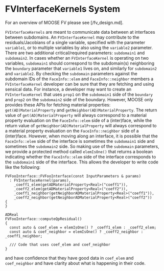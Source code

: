 # FVInterfaceKernels System

For an overview of MOOSE FV please see [/fv_design.md].

`FVInterfaceKernels` are meant to communicate data between at interfaces between
subdomains. An `FVInterfaceKernel` may contribute to the residuals/Jacobians of
a single variable, specified with the parameter `variable1`, or to multiple
variables by also using the `variable2` parameter. There are two additional
critical/required parameters: `subdomain1` and `subdomain2`. In cases whether an
`FVInterfaceKernel` is operating on two variables, `subdomain1` should
correspond to the subdomain(s) neighboring the `boundary` parameter that
`variable1` lives on, and similarly for `subdomain2` and `variable2`. By
checking the `subdomain` parameters against the subdomain IDs of the
`FaceInfo::elem` and `FaceInfo::neighbor` members a `FVInterfaceKernel`
developer can be sure that they are fetching and using sensical data. For
instance, a developer may want to create an `FVInterfaceKernel` that uses
`prop1` on the `subdomain1` side of the `boundary` and `prop2` on the
`subdomain2` side of the boundary. However, MOOSE only provides these APIs for
fetching material properties: `get(AD)MaterialProperty` and
`getNeighbor(AD)MaterialProperty`. The return value of `get(AD)MaterialProperty`
will always correspond to a material property evaluation on the `FaceInfo::elem`
side of a (inter)face, while the return value of
`getNeighbor(AD)MaterialProperty` will always correspond to a material property
evaluation on the `FaceInfo::neighbor` side of a (inter)face. However, when
moving along an interface, it is possible that the `FaceInfo::elem` side of the
interface is sometimes the `subdomain1` side and sometimes the `subdomain2`
side. So making use of the `subdomain` parameters, we provide a protected method
called `elemIsOne()` that returns a boolean indicating whether the
`FaceInfo::elem` side of the interface corresponds to the `subdomain1` side of
the interface. This allows the developer to write code like the following:
```
FVFooInterface::FVFooInterface(const InputParameters & params)
  : FVInterfaceKernel(params),
    _coeff1_elem(getADMaterialProperty<Real>("coeff1")),
    _coeff2_elem(getADMaterialProperty<Real>("coeff2")),
    _coeff1_neighbor(getNeighborADMaterialProperty<Real>("coeff1")),
    _coeff2_neighbor(getNeighborADMaterialProperty<Real>("coeff2"))
{
}

ADReal
FVFooInterface::computeQpResidual()
{
  const auto & coef_elem = elemIsOne() ? _coeff1_elem : _coeff2_elem;
  const auto & coef_neighbor = elemIsOne() ? _coeff2_neighbor : _coeff1_neighbor;

  /// Code that uses coef_elem and coef_neighbor
}
```
and have confidence that they have good data in `coef_elem` and `coef_neighbor`
and have clarity about what is happening in their code.
